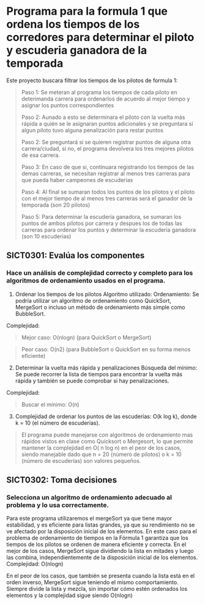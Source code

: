 # Programa para la formula 1 que ordena los tiempos de los corredores para determinar el piloto y escuderia ganadora de la temporada
Este proyecto buscara filtrar los tiempos de los pilotos de formula 1:
>Paso 1: Se meteran al programa los tiempos de cada piloto en deterimanda carrera para ordenarlos de acuerdo al mejor tiempo y asignar los puntos correspondientes
> 
>Paso 2: Aunado a esto se determinara el piloto con la vuelta más rápida a quién se le asignaran puntos adicionales y se preguntara si algun piloto tuvo alguna penalización para restar puntos
> 
>Paso 2: Se preguntará si se quieren registrar puntos de alguna otra carrera/ciudad, si no, el programa devolvera los tres mejores pilotos de esa carrera. 
> 
>Paso 3: En caso de que si, continuara registrando los tiempos de las demas carreras, se necesitan registrar al menos tres carreras para que pueda haber campeones de escuderias
> 
>Paso 4: Al final se sumaran todos los puntos de los pilotos y el piloto con el mejor tiempo de al menos tres carreras será el ganador de la temporada (son 20 pilotos)
> 
>Paso 5: Para determinar la escudería ganadora, se sumaran los puntos de ambos pilotos por carrera y despues los de todas las carreras para ordenar los puntos y determinar la escuderia ganadora (son 10 escuderias)



## SICT0301: Evalúa los componentes

### Hace un análisis de complejidad correcto y completo para los algoritmos de ordenamiento usados en el programa.

1. Ordenar los tiempos de los pilotos
Algoritmo utilizado:
Ordenamiento: Se podría utilizar un algoritmo de ordenamiento como QuickSort, MergeSort o incluso un método de ordenamiento más simple como BubbleSort.

Complejidad:
>Mejor caso: O(nlogn) (para QuickSort o MergeSort)

>Peor caso: O(n2) (para BubbleSort o QuickSort en su forma menos eficiente)

2. Determinar la vuelta más rápida y penalizaciones
Búsqueda del mínimo: Se puede recorrer la lista de tiempos para encontrar la vuelta más rápida y también se puede comprobar si hay penalizaciones.

Complejidad:
>Buscar el mínimo: O(n)

3. Complejidad de ordenar los puntos de las escuderías: O(k log k), donde k = 10 (el número de escuderías).

>El programa puede manejarse con algoritmos de ordenamiento mas rápidos vistos en clase como Quicksort o Mergesort, lo que permite mantener la complejidad en O( n log n) en el peor de los casos, siendo manejable dado que n = 20 (número de pilotos) o k = 10 (número de escuderías) son valores pequeños.


## SICT0302: Toma decisiones

### Selecciona un algoritmo de ordenamiento adecuado al problema y lo usa correctamente.

Para este programa utilizaremos el mergeSort ya que tiene mayor estabilidad, y es eficiente para listas grandes, ya que su rendimiento no se ve afectado por la disposición inicial de los elementos. En este caso para el problema de ordenamiento de tiempos en la Fórmula 1 garantiza que los tiempos de los pilotos se ordenen de manera eficiente y correcta.
En el mejor de los casos, MergeSort sigue dividiendo la lista en mitades y luego las combina, independientemente de la disposición inicial de los elementos. Complejidad: O(nlogn)

En el peor de los casos, que también se presenta cuando la lista está en el orden inverso, MergeSort sigue teniendo el mismo comportamiento. Siempre divide la lista y mezcla, sin importar cómo estén ordenados los elementos y la complejidad sigue siendo O(nlogn)

